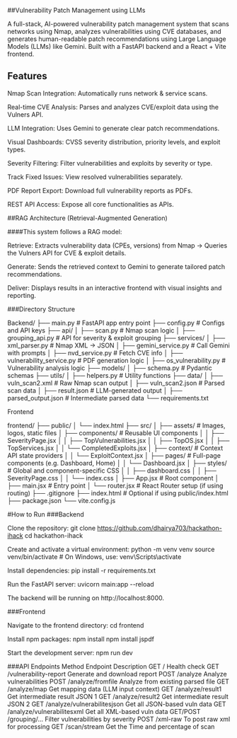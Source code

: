 ##Vulnerability Patch Management using LLMs

A full-stack, AI-powered vulnerability patch management system that scans networks using Nmap, analyzes vulnerabilities using CVE databases, and generates human-readable patch recommendations using Large Language Models (LLMs) like Gemini. Built with a FastAPI backend and a React + Vite frontend.

## Features

Nmap Scan Integration: Automatically runs network & service scans.

Real-time CVE Analysis: Parses and analyzes CVE/exploit data using the Vulners API.

LLM Integration: Uses Gemini to generate clear patch recommendations.

Visual Dashboards: CVSS severity distribution, priority levels, and exploit types.

Severity Filtering: Filter vulnerabilities and exploits by severity or type.

Track Fixed Issues: View resolved vulnerabilities separately.

PDF Report Export: Download full vulnerability reports as PDFs.

REST API Access: Expose all core functionalities as APIs.

##RAG Architecture (Retrieval-Augmented Generation)

####This system follows a RAG model:

Retrieve: Extracts vulnerability data (CPEs, versions) from Nmap → Queries the Vulners API for CVE & exploit details.

Generate: Sends the retrieved context to Gemini to generate tailored patch recommendations.

Deliver: Displays results in an interactive frontend with visual insights and reporting.

###Directory Structure

Backend/
├── main.py                       # FastAPI app entry point
├── config.py                     # Configs and API keys
├── api/
│   ├── scan.py                   # Nmap scan logic
│   ├── grouping_api.py          # API for severity & exploit grouping
├── services/
│   ├── xml_parser.py            # Nmap XML → JSON
│   ├── gemini_service.py        # Call Gemini with prompts
│   ├── nvd_service.py           # Fetch CVE info
│   ├── vulnerability_service.py # PDF generation logic
│   ├── os_vulnerability.py      # Vulnerability analysis logic
├── models/
│   ├── schema.py                # Pydantic schemas
├── utils/
│   ├── helpers.py               # Utility functions
├── data/
│   ├── vuln_scan2.xml           # Raw Nmap scan output
│   ├── vuln_scan2.json          # Parsed scan data
│   ├── result.json              # LLM-generated output
│   ├── parsed_output.json       # Intermediate parsed data
└── requirements.txt

Frontend

frontend/
├── public/
│   └── index.html
├── src/
│   ├── assets/                     # Images, logos, static files
│   ├── components/                # Reusable UI components
│   │   ├── SeverityPage.jsx
│   │   ├── TopVulnerabilities.jsx
│   │   ├── TopOS.jsx
│   │   ├── TopServices.jsx
│   │   └── CompletedExploits.jsx
│   ├── context/                   # Context API state providers
│   │   └── ExploitContext.jsx
│   ├── pages/                     # Full-page components (e.g. Dashboard, Home)
│   │   └── Dashboard.jsx
│   ├── styles/                    # Global and component-specific CSS
│   │   ├── dashboard.css
│   │   ├── SeverityPage.css
│   │   └── index.css
│   ├── App.jsx                    # Root component
│   ├── main.jsx                   # Entry point
│   └── router.jsx                 # React Router setup (if using routing)
├── .gitignore
├── index.html                     # Optional if using public/index.html
├── package.json
└── vite.config.js

#How to Run 
###Backend

Clone the repository:
git clone https://github.com/dhairya703/hackathon-ihack
cd hackathon-ihack

Create and activate a virtual environment:
python -m venv venv
source venv/bin/activate  # On Windows, use: venv\Scripts\activate

Install dependencies:
pip install -r requirements.txt

Run the FastAPI server:
uvicorn main:app --reload

The backend will be running on http://localhost:8000.

###Frontend

Navigate to the frontend directory:
cd frontend

Install npm packages:
npm install
npm install jspdf

Start the development server:
npm run dev

###API Endpoints
Method	Endpoint	Description
GET	/	Health check
GET	/vulnerability-report	Generate and download report
POST	/analyze	Analyze vulnerabilities
POST	/analyze/fromfile	Analyze from existing parsed file
GET	/analyze/map	Get mapping data (LLM input context)
GET	/analyze/result1	Get intermediate result JSON 1
GET	/analyze/result2	Get intermediate result JSON 2
GET	/analyze/vulnerabilitesjson	Get all JSON-based vuln data
GET	/analyze/vulnerabilitesxml	Get all XML-based vuln data
GET/POST	/grouping/...	Filter vulnerabilities by severity
POST	/xml-raw	To post raw xml for processing
GET	/scan/stream	Get the Time and percentage of scan

